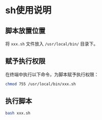 # sh使用说明

## 脚本放置位置

将 `xxx.sh` 文件放入 `/usr/local/bin/` 目录下。

## 赋予执行权限

在终端中执行以下命令，为脚本赋予执行权限：

```bash
chmod 755 /usr/local/bin/xxx.sh
```

## 执行脚本

```bash
bash xxx.sh
